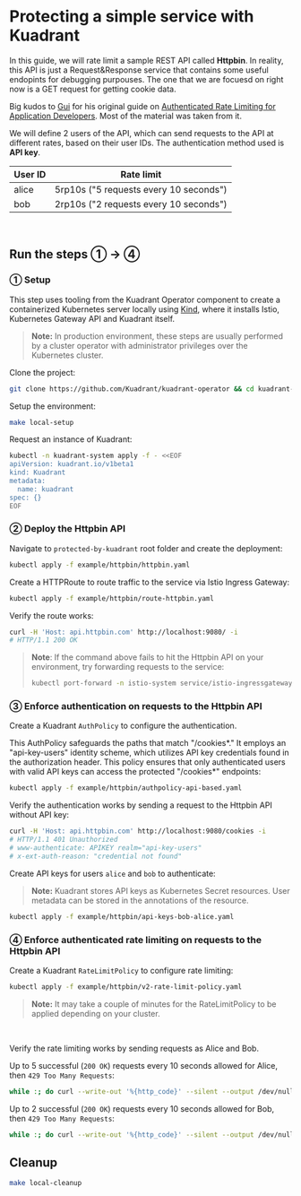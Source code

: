 # Protecting a simple service with Kuadrant

In this guide, we will rate limit a sample REST API called **Httpbin**. In reality, this API is just a Request&Response service that contains some useful endopints for debugging purpouses. The one that we are focuesd on right now is a GET request for getting cookie data.

Big kudos to [Gui](https://github.com/Kuadrant/kuadrant-operator/commits?author=guicassolato) for his original guide on [Authenticated Rate Limiting for Application Developers](https://github.com/Kuadrant/kuadrant-operator/blob/7e8b91103d954bd91d293a62203063a89931dad4/doc/user-guides/authenticated-rl-for-app-developers.md). Most of the material was taken from it.

We will define 2 users of the API, which can send requests to the API at different rates, based on their user IDs. The authentication method used is **API key**.

| User ID | Rate limit                             |
|---------|----------------------------------------|
| alice   | 5rp10s ("5 requests every 10 seconds") |
| bob     | 2rp10s ("2 requests every 10 seconds") |

<br/>

## Run the steps ① → ④

### ① Setup

This step uses tooling from the Kuadrant Operator component to create a containerized Kubernetes server locally using [Kind](https://kind.sigs.k8s.io),
where it installs Istio, Kubernetes Gateway API and Kuadrant itself.

> **Note:** In production environment, these steps are usually performed by a cluster operator with administrator privileges over the Kubernetes cluster.

Clone the project:

```sh
git clone https://github.com/Kuadrant/kuadrant-operator && cd kuadrant-operator
```

Setup the environment:

```sh
make local-setup
```

Request an instance of Kuadrant:

```sh
kubectl -n kuadrant-system apply -f - <<EOF
apiVersion: kuadrant.io/v1beta1
kind: Kuadrant
metadata:
  name: kuadrant
spec: {}
EOF
```

### ② Deploy the Httpbin API
Navigate to `protected-by-kuadrant` root folder and create the deployment:

```sh
kubectl apply -f example/httpbin/httpbin.yaml
```

Create a HTTPRoute to route traffic to the service via Istio Ingress Gateway:

```sh
kubectl apply -f example/httpbin/route-httpbin.yaml
```

Verify the route works:

```sh
curl -H 'Host: api.httpbin.com' http://localhost:9080/ -i
# HTTP/1.1 200 OK
```

> **Note**: If the command above fails to hit the Httpbin API on your environment, try forwarding requests to the service:
>
> ```sh
> kubectl port-forward -n istio-system service/istio-ingressgateway 9080:80 2>&1 >/dev/null &
> ```

### ③ Enforce authentication on requests to the Httpbin API

Create a Kuadrant `AuthPolicy` to configure the authentication. 

This AuthPolicy safeguards the paths that match "/cookies*." It employs an "api-key-users" identity scheme, which utilizes API key credentials found in the authorization header. This policy ensures that only authenticated users with valid API keys can access the protected "/cookies*" endpoints:
```sh
kubectl apply -f example/httpbin/authpolicy-api-based.yaml
```

Verify the authentication works by sending a request to the Httpbin API without API key:

```sh
curl -H 'Host: api.httpbin.com' http://localhost:9080/cookies -i
# HTTP/1.1 401 Unauthorized
# www-authenticate: APIKEY realm="api-key-users"
# x-ext-auth-reason: "credential not found"
```

Create API keys for users `alice` and `bob` to authenticate:

> **Note:** Kuadrant stores API keys as Kubernetes Secret resources. User metadata can be stored in the annotations of the resource.

```sh
kubectl apply -f example/httpbin/api-keys-bob-alice.yaml
```

### ④ Enforce authenticated rate limiting on requests to the Httpbin API

Create a Kuadrant `RateLimitPolicy` to configure rate limiting:

```sh
kubectl apply -f example/httpbin/v2-rate-limit-policy.yaml
```

> **Note:** It may take a couple of minutes for the RateLimitPolicy to be applied depending on your cluster.

<br/>

Verify the rate limiting works by sending requests as Alice and Bob.

Up to 5 successful (`200 OK`) requests every 10 seconds allowed for Alice, then `429 Too Many Requests`:

```sh
while :; do curl --write-out '%{http_code}' --silent --output /dev/null -H 'Authorization: APIKEY IAMBOB' -H 'Host: api.httpbin.com' http://localhost:9080/cookies | egrep --color "\b(429)\b|$"; sleep 1; done
```

Up to 2 successful (`200 OK`) requests every 10 seconds allowed for Bob, then `429 Too Many Requests`:

```sh
while :; do curl --write-out '%{http_code}' --silent --output /dev/null -H 'Authorization: APIKEY IAMALICE' -H 'Host: api.httpbin.com' http://localhost:9080/cookies | egrep --color "\b(429)\b|$"; sleep 1; done
```

## Cleanup

```sh
make local-cleanup
```
